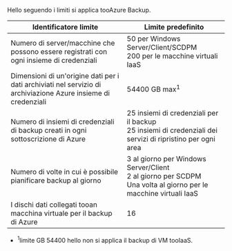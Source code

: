 Hello seguendo i limiti si applica tooAzure Backup.

| Identificatore limite | Limite predefinito |
| --- | --- |
| Numero di server/macchine che possono essere registrati con ogni insieme di credenziali |50 per Windows Server/Client/SCDPM  <br/> 200 per le macchine virtuali IaaS |
| Dimensioni di un'origine dati per i dati archiviati nel servizio di archiviazione Azure insieme di credenziali |54400 GB max<sup>1</sup> |
| Numero di insiemi di credenziali di backup creati in ogni sottoscrizione di Azure |25 insiemi di credenziali per il backup <br/> 25 insiemi di credenziali dei servizi di ripristino per ogni area |
| Numero di volte in cui è possibile pianificare backup al giorno |3 al giorno per Windows Server/Client <br/> 2 al giorno per SCDPM <br/> Una volta al giorno per le macchine virtuali IaaS |
| I dischi dati collegati tooan macchina virtuale per il backup di Azure |16 |

* <sup>1</sup>limite GB 54400 hello non si applica il backup di VM tooIaaS.

